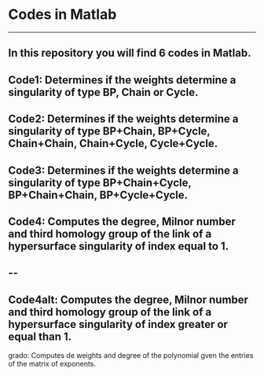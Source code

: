 # Codes in Matlab
---
In this repository you will find 6 codes in Matlab.
--
Code1: Determines if the weights determine a singularity of type BP, Chain or Cycle.
--
Code2: Determines if the weights determine a singularity of type  BP+Chain, BP+Cycle, Chain+Chain, Chain+Cycle, Cycle+Cycle.
--
Code3: Determines if the weights determine a singularity of type BP+Chain+Cycle, BP+Chain+Chain, BP+Cycle+Cycle.
--
Code4: Computes the degree, Milnor number and third homology group of the link of a hypersurface singularity of index equal to 1.
--
--
--
Code4alt: Computes the degree, Milnor number and third homology group of the link of a hypersurface singularity of index greater or equal than 1.
--
grado: Computes de weights and degree of the polynomial gven the entries of the matrix of exponents.
